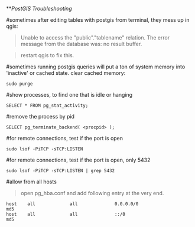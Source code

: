 ***PostGIS Troubleshooting*

#sometimes after editing tables with postgis from terminal, they mess up in qgis:

>Unable to access the "public"."tablename" relation.
            The error message from the database was:
            no result buffer.

>restart qgis to fix this.

#sometimes running postgis queries will put a ton of system memory into 'inactive' or cached state. clear cached memory:

    sudo purge

#show processes, to find one that is idle or hanging

    SELECT * FROM pg_stat_activity;

#remove the process by pid

    SELECT pg_terminate_backend( <procpid> );

#for remote connections, test if the port is open

    sudo lsof -PiTCP -sTCP:LISTEN

#for remote connections, test if the port is open, only 5432

    sudo lsof -PiTCP -sTCP:LISTEN | grep 5432

#allow from all hosts

>open pg_hba.conf and add following entry at the very end.

    host    all             all              0.0.0.0/0                       md5
    host    all             all              ::/0                            md5
